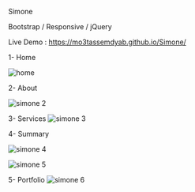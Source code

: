 Simone 

Bootstrap / Responsive / jQuery

Live Demo : https://mo3tassemdyab.github.io/Simone/

1- Home

![home](https://github.com/user-attachments/assets/d20a428e-a957-44ca-8337-5feb38894c3d)


2- About

![simone 2](https://github.com/user-attachments/assets/fcc8fe30-541e-437c-a0f3-04ffea22cca9)

3- Services
![simone 3](https://github.com/user-attachments/assets/113252aa-cb35-4a0f-bd02-875d83634acd)

4- Summary


![simone 4](https://github.com/user-attachments/assets/c1b87a3f-0c4c-4f9d-bb1b-153c29982d97)

![simone 5](https://github.com/user-attachments/assets/3caab69a-a547-40b5-bd3b-5df61a2d4077)

5- Portfolio
![simone 6](https://github.com/user-attachments/assets/d08a1407-f6f8-4b59-aedf-abc10a16e138)




